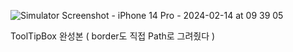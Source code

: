 ![Simulator Screenshot - iPhone 14 Pro - 2024-02-14 at 09 39 05](https://github.com/sanggab/SwiftUIToolTipBox/assets/82999377/0494a7c9-37e9-4bde-81b2-76b4393d5d0a)

ToolTipBox 완성본 ( border도 직접 Path로 그려줬다 )
